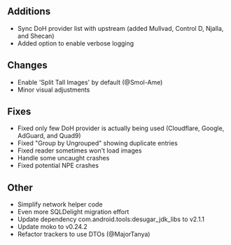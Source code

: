 <!-- Formatting
## Additions  ?? New features

## Changes  ?? Behaviour changes

## Fixes  ?? Bugfixes

## Translation  ?? translation changes/updates

## Other  ?? Technical stuff, what happened behind the scene
-->
## Additions
- Sync DoH provider list with upstream (added Mullvad, Control D, Njalla, and Shecan)
- Added option to enable verbose logging

## Changes
- Enable 'Split Tall Images' by default (@Smol-Ame)
- Minor visual adjustments

## Fixes
- Fixed only few DoH provider is actually being used (Cloudflare, Google, AdGuard, and Quad9)
- Fixed "Group by Ungrouped" showing duplicate entries
- Fixed reader sometimes won't load images
- Handle some uncaught crashes
- Fixed potential NPE crashes

## Other
- Simplify network helper code
- Even more SQLDelight migration effort
- Update dependency com.android.tools:desugar_jdk_libs to v2.1.1
- Update moko to v0.24.2
- Refactor trackers to use DTOs (@MajorTanya)
